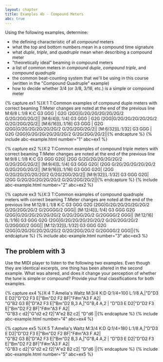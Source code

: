```yaml
---
layout: chapter
title: Examples 4b - Compound Meters
abc: true
---
```


Using the following examples, determine:
- the defining characteristic of all *compound* meters
- what the top and bottom numbers mean in a compound time signature
- what *duple*, *triple*, and *quadruple* mean when describing a compound meter
- "theoretically ideal" beaming in compound meters 
- a list of common meters in *compound duple*, *compound triple*, and *compound quadruple*
- the common beat-counting system that we'll be using in this course (written in the "Compound Quadruple" example)
- how to decide whether 3/4 (or 3/8, 3/16, etc.) is a simple or compound meter

{% capture ex1 %}X:1
T:Common examples of compound duple meters with correct beaming
T:Meter changes are noted at the end of the previous line
M:6/8
L:1/8
K:C
G3 GGG | G2G (2GG|G/2G/2G/2G/2G/2G/2 G/2G/2GG/2G/2||
[M:6/4][L:1/4] G3 GGG | G2G (2GG|G/2G/2G/2G/2G/2G/2 G/2G/2GG/2G/2||
[M:6/16][L:1/16] G3 GGG | G2G (2GG|G/2G/2G/2G/2G/2G/2 G/2G/2GG/2G/2||
[M:6/32][L:1/32] G3 GGG | G2G (2GG|G/2G/2G/2G/2G/2G/2 G/2G/2GG/2G/2||{% endcapture %}
{% include abc-example.html number="1" abc=ex1 %}

{% capture ex2 %}X:2
T:Common examples of compound triple meters with correct beaming
T:Meter changes are noted at the end of the previous line
M:9/8
L:1/8
K:C
G3 GGG G2G| (2GG G/2G/2G/2G/2G/2G/2 G/2G/2GG/2G/2||
[M:9/4][L:1/4] G3 GGG G2G| (2GG G/2G/2G/2G/2G/2G/2 G/2G/2GG/2G/2||
[M:9/16][L:1/16] G3 GGG G2G| (2GG G/2G/2G/2G/2G/2G/2 G/2G/2GG/2G/2||
[M:9/32][L:1/32] G3 GGG G2G| (2GG G/2G/2G/2G/2G/2G/2 G/2G/2GG/2G/2||{% endcapture %}
{% include abc-example.html number="2" abc=ex2 %}

{% capture ex3 %}X:3
T:Common examples of compound quadruple meters with correct beaming
T:Meter changes are noted at the end of the previous line
M:12/8
L:1/8
K:C
G3 GGG G2G (2GG|G/2G/2G/2G/2G/2G/2 G/2G/2GG/2G/2 G/2GGGG/2 GGG||
[M:12/4][L:1/4] G3 GGG G2G (2GG|G/2G/2G/2G/2G/2G/2 G/2G/2GG/2G/2 G/2GGGG/2 GGG||
[M:12/16][L:1/16] G3 GGG G2G (2GG|G/2G/2G/2G/2G/2G/2 G/2G/2GG/2G/2 G/2GGGG/2 GGG||
[M:12/32][L:1/32] G3 GGG G2G (2GG|G/2G/2G/2G/2G/2G/2 G/2G/2GG/2G/2 G/2GGGG/2 GGG||{% endcapture %}
{% include abc-example.html number="3" abc=ex3 %}

## The problem with 3

Use the MIDI player to listen to the following two examples. Even though they are identical excerpts, one thing has been altered in the second example. What was altered, and does it change your perception of whether the tune is simple or compound? Provide your final classifications for both examples.

{% capture ex4 %}X:4
T:Amelia's Waltz
M:3/4
K:D
Q:1/4=100
L:1/8
A,|"D"D3 E D2|"D"D2 F3 E|"Bm"D2 F2 BF|"F#m"A3 F A2|\
"G"B2 G3 B|"D"A2 F3 E|"Bm"D2 B,3 A,|"G"B,4 A,2 |
"D"D3 E D2|"D"D2 F3 E|"Bm"D2 F2 BF|"F#m"A3 F A2|\
"G"B3 c d2|"G"d2 e2 f2|"A"e2 B2 c2| "D"d6 ||{% endcapture %}
{% include abc-example.html number="4" abc=ex4 %}

{% capture ex5 %}X:5
T:Amelia's Waltz
M:3/4
K:D
Q:1/4=180
L:1/8
A,|"D"D3 E D2|"D"D2 F3 E|"Bm"D2 F2 BF|"F#m"A3 F A2|\
"G"B2 G3 B|"D"A2 F3 E|"Bm"D2 B,3 A,|"G"B,4 A,2 |
"D"D3 E D2|"D"D2 F3 E|"Bm"D2 F2 BF|"F#m"A3 F A2|\
"G"B3 c d2|"G"d2 e2 f2|"A"e2 B2 c2| "D"d6 ||{% endcapture %}
{% include abc-example.html number="5" abc=ex5 %}